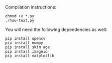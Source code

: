 Compilation instructions:
```
chmod +x *.py
./hou-text.py
```

You will need the following dependencies as well:
```
pip install opencv
pip install numpy
pip install skim age
pip install imageio
pip install matplotlib
```
